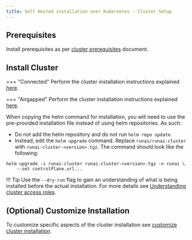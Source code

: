```yaml
---
title: Self Hosted installation over Kubernetes - Cluster Setup
---
```




## Prerequisites

Install prerequisites as per [cluster prerequisites](../../cluster-setup/cluster-prerequisites.md) document.  


## Install Cluster

=== "Connected"
Perform the cluster installation instructions explained [here](../../cluster-setup/cluster-install.md#install-runai).

=== "Airgapped"
Perform the cluster installation instructions explained [here](../../cluster-setup/cluster-install.md#install-runai).

When copying the helm command for installation, you will need to use the pre-provided installation file instead of using helm repositories. As such:

* Do not add the helm repository and do not run `helm repo update`.
* Instead, edit the `helm upgrade` command. Replace `runai/runai-cluster` with `runai-cluster-<version>.tgz`. The command should look like the following:

```
helm upgrade -i runai-cluster runai-cluster-<version>.tgz -n runai \
    --set controlPlane.url...
```

!!! Tip
    Use the  `--dry-run` flag to gain an understanding of what is being installed before the actual installation. For more details see [Understanding cluster access roles](../../config/access-roles.md).

## (Optional) Customize Installation

To customize specific aspects of the cluster installation see [customize cluster installation](../../cluster-setup/customize-cluster-install.md).

